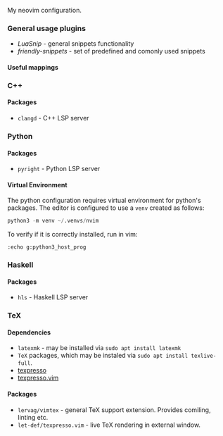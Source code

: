 My neovim configuration.

### General usage plugins 
  - *LuaSnip* - general snippets functionality
  - *friendly-snippets* - set of predefined and comonly used snippets
#### Useful mappings

### C++

#### Packages
  - `clangd` - C++ LSP server
### Python

#### Packages
  - `pyright` - Python LSP server
#### Virtual Environment
The python configuration requires virtual environment for python's packages. The editor is configured to use a `venv` created as follows:
```python
python3 -m venv ~/.venvs/nvim
```
To verify if it is correctly installed, run in vim:
```
:echo g:python3_host_prog
```
### Haskell

#### Packages
- `hls` - Haskell LSP server

### TeX

#### Dependencies
- `latexmk` - may be installed via `sudo apt install latexmk`
- `TeX` packages, which may be instaled via `sudo apt install texlive-full`.
- [texpresso](https://github.com/let-def/texpresso)
- [texpresso.vim](https://github.com/let-def/texpresso.vim)

#### Packages
- `lervag/vimtex` - general TeX support extension. Provides comiling, linting etc.
- `let-def/texpresso.vim` - live TeX rendering in external window.
